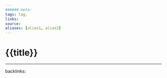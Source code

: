 ```yaml
---
###### meta:
tags: tag, 
links:
source:
aliases: [alias1, alias2]
---
```

# {{title}}


---
backlinks: 